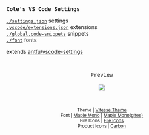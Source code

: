 <samp><b>Cole's VS Code Settings</b></samp>

[`./settings.json`](./settings.json) settings<br>
[`.vscode/extensions.json`](./extensions.json) extensions<br>
[`./global.code-snippets`](./global.code-snippets) snippets<br>
[`./font`](./font) fonts

extends [antfu/vscode-settings](https://github.com/antfu/vscode-settings)

<br>
<p align="center">
  <samp>Preview</samp><br><br>
  <img src="https://user-images.githubusercontent.com/23058788/191067585-2c025381-82e0-41a4-943f-e86e0b35209a.png">
</p>
<br>
<p align="center">
    <sub>
      Theme | <a href="https://github.com/antfu/vscode-theme-vitesse">Vitesse Theme</a><br>
      Font | <a href="https://github.com/subframe7536/Maple-font">Maple Mono</a> | <a href="https://gitee.com/subframe7536">Maple Mono(gitee)</a><br>
      File Icons | <a href="https://marketplace.visualstudio.com/items?itemName=file-icons.file-icons">File Icons</a><br>
      Product Icons | <a href="https://github.com/antfu/vscode-icons-carbon">Carbon</a>
    </sub> 
</p>
